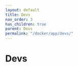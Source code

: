 ```yaml
---
layout: default
title: Devs
nav_order: 3
has_children: true
parent: Devs
permalink: "/docker/app/devs/"
---
```


# Devs
